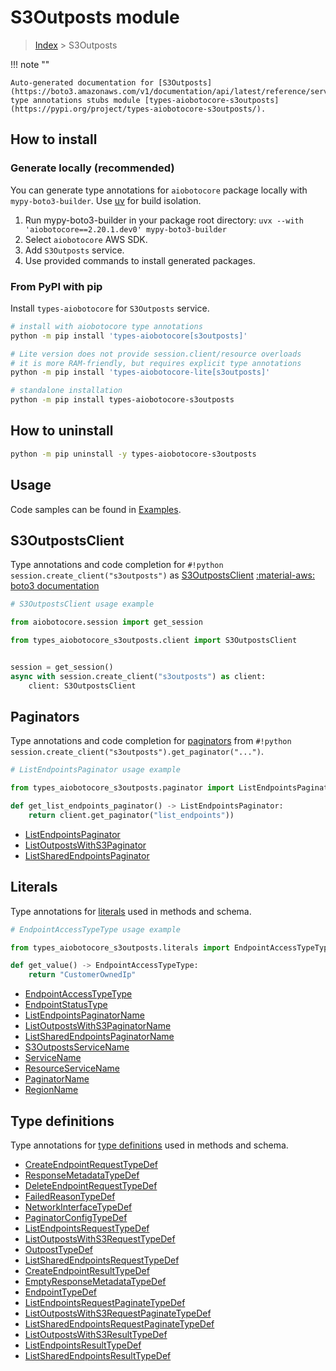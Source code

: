 # S3Outposts module

> [Index](../README.md) > S3Outposts


!!! note ""

    Auto-generated documentation for [S3Outposts](https://boto3.amazonaws.com/v1/documentation/api/latest/reference/services/s3outposts.html#s3outposts)
    type annotations stubs module [types-aiobotocore-s3outposts](https://pypi.org/project/types-aiobotocore-s3outposts/).

## How to install

### Generate locally (recommended)

You can generate type annotations for `aiobotocore` package locally with `mypy-boto3-builder`.
Use [uv](https://docs.astral.sh/uv/getting-started/installation/) for build isolation.

1. Run mypy-boto3-builder in your package root directory: `uvx --with 'aiobotocore==2.20.1.dev0' mypy-boto3-builder`
1. Select `aiobotocore` AWS SDK.
1. Add `S3Outposts` service.
1. Use provided commands to install generated packages.



### From PyPI with pip

Install `types-aiobotocore` for `S3Outposts` service.

```bash
# install with aiobotocore type annotations
python -m pip install 'types-aiobotocore[s3outposts]'

# Lite version does not provide session.client/resource overloads
# it is more RAM-friendly, but requires explicit type annotations
python -m pip install 'types-aiobotocore-lite[s3outposts]'

# standalone installation
python -m pip install types-aiobotocore-s3outposts
```



## How to uninstall

```bash
python -m pip uninstall -y types-aiobotocore-s3outposts
```

## Usage

Code samples can be found in [Examples](./usage.md).

## S3OutpostsClient

Type annotations and code completion for  `#!python session.create_client("s3outposts")` as [S3OutpostsClient](./client.md)
[:material-aws: boto3 documentation](https://boto3.amazonaws.com/v1/documentation/api/latest/reference/services/s3outposts.html#S3Outposts.Client)

```python
# S3OutpostsClient usage example

from aiobotocore.session import get_session

from types_aiobotocore_s3outposts.client import S3OutpostsClient


session = get_session()
async with session.create_client("s3outposts") as client:
    client: S3OutpostsClient
```


## Paginators

Type annotations and code completion for
[paginators](./paginators.md)
from `#!python session.create_client("s3outposts").get_paginator("...")`.

```python
# ListEndpointsPaginator usage example

from types_aiobotocore_s3outposts.paginator import ListEndpointsPaginator

def get_list_endpoints_paginator() -> ListEndpointsPaginator:
    return client.get_paginator("list_endpoints"))
```

- [ListEndpointsPaginator](./paginators.md#listendpointspaginator)
- [ListOutpostsWithS3Paginator](./paginators.md#listoutpostswiths3paginator)
- [ListSharedEndpointsPaginator](./paginators.md#listsharedendpointspaginator)








## Literals

Type annotations for [literals](./literals.md) used in methods and schema.

```python
# EndpointAccessTypeType usage example

from types_aiobotocore_s3outposts.literals import EndpointAccessTypeType

def get_value() -> EndpointAccessTypeType:
    return "CustomerOwnedIp"
```

- [EndpointAccessTypeType](./literals.md#endpointaccesstypetype)
- [EndpointStatusType](./literals.md#endpointstatustype)
- [ListEndpointsPaginatorName](./literals.md#listendpointspaginatorname)
- [ListOutpostsWithS3PaginatorName](./literals.md#listoutpostswiths3paginatorname)
- [ListSharedEndpointsPaginatorName](./literals.md#listsharedendpointspaginatorname)
- [S3OutpostsServiceName](./literals.md#s3outpostsservicename)
- [ServiceName](./literals.md#servicename)
- [ResourceServiceName](./literals.md#resourceservicename)
- [PaginatorName](./literals.md#paginatorname)
- [RegionName](./literals.md#regionname)




## Type definitions

Type annotations for [type definitions](./type_defs.md) used in methods and schema.

- [CreateEndpointRequestTypeDef](./type_defs.md#createendpointrequesttypedef)
- [ResponseMetadataTypeDef](./type_defs.md#responsemetadatatypedef)
- [DeleteEndpointRequestTypeDef](./type_defs.md#deleteendpointrequesttypedef)
- [FailedReasonTypeDef](./type_defs.md#failedreasontypedef)
- [NetworkInterfaceTypeDef](./type_defs.md#networkinterfacetypedef)
- [PaginatorConfigTypeDef](./type_defs.md#paginatorconfigtypedef)
- [ListEndpointsRequestTypeDef](./type_defs.md#listendpointsrequesttypedef)
- [ListOutpostsWithS3RequestTypeDef](./type_defs.md#listoutpostswiths3requesttypedef)
- [OutpostTypeDef](./type_defs.md#outposttypedef)
- [ListSharedEndpointsRequestTypeDef](./type_defs.md#listsharedendpointsrequesttypedef)
- [CreateEndpointResultTypeDef](./type_defs.md#createendpointresulttypedef)
- [EmptyResponseMetadataTypeDef](./type_defs.md#emptyresponsemetadatatypedef)
- [EndpointTypeDef](./type_defs.md#endpointtypedef)
- [ListEndpointsRequestPaginateTypeDef](./type_defs.md#listendpointsrequestpaginatetypedef)
- [ListOutpostsWithS3RequestPaginateTypeDef](./type_defs.md#listoutpostswiths3requestpaginatetypedef)
- [ListSharedEndpointsRequestPaginateTypeDef](./type_defs.md#listsharedendpointsrequestpaginatetypedef)
- [ListOutpostsWithS3ResultTypeDef](./type_defs.md#listoutpostswiths3resulttypedef)
- [ListEndpointsResultTypeDef](./type_defs.md#listendpointsresulttypedef)
- [ListSharedEndpointsResultTypeDef](./type_defs.md#listsharedendpointsresulttypedef)

